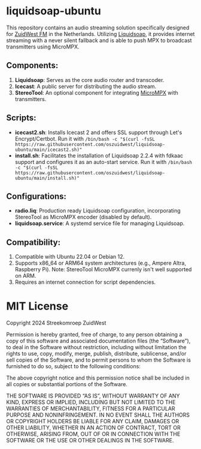 # liquidsoap-ubuntu
This repository contains an audio streaming solution specifically designed for [ZuidWest FM](https://www.zuidwestfm.nl/) in the Netherlands. Utilizing [Liquidsoap](https://www.liquidsoap.info), it provides internet streaming with a never silent fallback and is able to push MPX to broadcast transmitters using MicroMPX.

## Components:
1. **Liquidsoap**: Serves as the core audio router and transcoder.
2. **Icecast**: A public server for distributing the audio stream.
3. **StereoTool**: An optional component for integrating [MicroMPX](https://www.thimeo.com/micrompx/) with transmitters.

## Scripts:
- **icecast2.sh**: Installs Icecast 2 and offers SSL support through Let's Encrypt/Certbot. Run it with `/bin/bash -c "$(curl -fsSL https://raw.githubusercontent.com/oszuidwest/liquidsoap-ubuntu/main/icecast2.sh)"`
- **install.sh**: Facilitates the installation of Liquidsoap 2.2.4 with fdkaac support and configures it as an auto-start service. Run it with `/bin/bash -c "$(curl -fsSL https://raw.githubusercontent.com/oszuidwest/liquidsoap-ubuntu/main/install.sh)"`

## Configurations:
- **radio.liq**: Production ready Liquidsoap configuration, incorporating StereoTool as MicroMPX encoder (disabled by default).
- **liquidsoap.service**: A systemd service file for managing Liquidsoap.

## Compatibility:
1. Compatible with Ubuntu 22.04 or Debian 12.
2. Supports x86_64 or ARM64 system architectures (e.g., Ampere Altra, Raspberry Pi). Note: StereoTool MicroMPX currenly isn't well supported on ARM.
3. Requires an internet connection for script dependencies.

# MIT License

Copyright 2024 Streekomroep ZuidWest

Permission is hereby granted, free of charge, to any person obtaining a copy of this software and associated documentation files (the “Software”), to deal in the Software without restriction, including without limitation the rights to use, copy, modify, merge, publish, distribute, sublicense, and/or sell copies of the Software, and to permit persons to whom the Software is furnished to do so, subject to the following conditions:

The above copyright notice and this permission notice shall be included in all copies or substantial portions of the Software.

THE SOFTWARE IS PROVIDED “AS IS”, WITHOUT WARRANTY OF ANY KIND, EXPRESS OR IMPLIED, INCLUDING BUT NOT LIMITED TO THE WARRANTIES OF MERCHANTABILITY, FITNESS FOR A PARTICULAR PURPOSE AND NONINFRINGEMENT. IN NO EVENT SHALL THE AUTHORS OR COPYRIGHT HOLDERS BE LIABLE FOR ANY CLAIM, DAMAGES OR OTHER LIABILITY, WHETHER IN AN ACTION OF CONTRACT, TORT OR OTHERWISE, ARISING FROM, OUT OF OR IN CONNECTION WITH THE SOFTWARE OR THE USE OR OTHER DEALINGS IN THE SOFTWARE.
